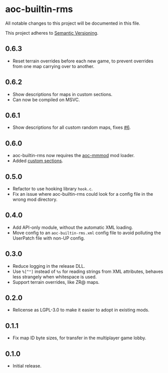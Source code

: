 # aoc-builtin-rms

All notable changes to this project will be documented in this file.

This project adheres to [Semantic Versioning](http://semver.org/).

## 0.6.3
* Reset terrain overrides before each new game, to prevent overrides from one map carrying over to another.

## 0.6.2
* Show descriptions for maps in custom sections.
* Can now be compiled on MSVC.

## 0.6.1
* Show descriptions for all custom random maps, fixes [#6](https://github.com/SiegeEngineers/aoc-builtin-rms/issues/6).

## 0.6.0
* aoc-builtin-rms now requires the [aoc-mmmod](https://github.com/SiegeEngineers/aoc-mmmod) mod loader.
* Added [custom sections](https://github.com/SiegeEngineers/aoc-builtin-rms#custom-sections).

## 0.5.0
* Refactor to use hooking library `hook.c`.
* Fix an issue where aoc-builtin-rms could look for a config file in the wrong mod directory.

## 0.4.0
* Add API-only module, without the automatic XML loading.
* Move config to an `aoc-builtin-rms.xml` config file to avoid polluting the UserPatch file with non-UP config.

## 0.3.0
* Reduce logging in the release DLL.
* Use `%[^"]` instead of `%s` for reading strings from XML attributes, behaves less strangely when whitespace is used.
* Support terrain overrides, like ZR@ maps.

## 0.2.0
* Relicense as LGPL-3.0 to make it easier to adopt in existing mods.

## 0.1.1
* Fix map ID byte sizes, for transfer in the multiplayer game lobby.

## 0.1.0
* Initial release.
